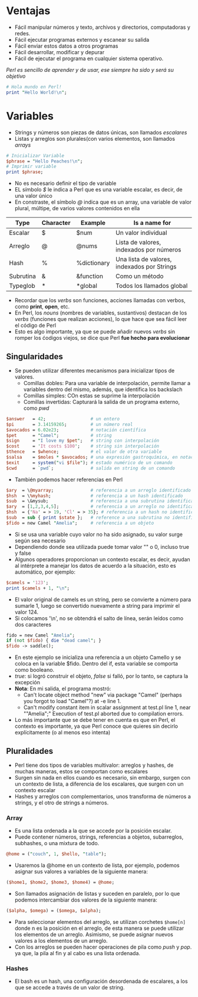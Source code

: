 # Ventajas
- Fácil manipular números y texto, archivos y directorios, computadoras y redes.
- Fácil ejecutar programas externos y escanear su salida
- Fácil enviar estos datos a otros programas
- Fácil desarrollar, modificar y depurar
- Fácil de ejecutar el programa en cualquier sistema operativo.

*Perl es sencillo de aprender y de usar, ese siempre ha sido y será su objetivo*

```perl
# Hola mundo en Perl!
print "Hello World!\n";
```

# Variables
- Strings y números son piezas de datos únicas, son llamados *escalares*
- Listas y arreglos son plurales(con varios elementos, son llamados *arrays*
````perl
# Inicializar Variable
$phrase = "Hello Peaches!\n";
# Imprimir variable
print $phrase;
````
- No es necesario definir el tipo de variable
- EL símbolo *$* le indica a Perl que es una variable escalar, es decir, de una valor único
- En constraste, el símbolo *@* indica que es un array, una variable de valor plural, múltipe, de varios valores contenidos en ella

Type          | Character     | Example       | Is a name for
------------- | ------------- | ------------- | -------------
Escalar       | $             | $num          | Un valor individual
Arreglo       | @             | @nums         | Lista de valores, indexados por números
Hash          | %             | %dictionary   | Una lista de valores, indexados por Strings
Subrutina     | &             | &function     | Como un método
Typeglob      | *             | *global       | Todos los llamados global

- Recordar que los *verbs* son funciones, acciones llamadas con verbos, como **print**, **open**, etc.
- En Perl, los *nouns* (nombres de variables, sustantivos) destacan de los *verbs* (funciones que realizan acciones), lo que hace que sea fácil leer el código de Perl
- Esto es algo importante, ya que se puede añadir nuevos *verbs* sin romper los ćodigos viejos, se dice que Perl **fue hecho para evolucionar**

## Singularidades

- Se pueden utilizar diferentes mecanismos para inicializar tipos de valores.
  - Comillas dobles: Para una variable de interpolación, permite llamar a variables dentro del mismo, además, que identifica los backslach
  - Comillas simples: COn estas se suprime la interpolación
  - Comillas invertidas: Capturará la salida de un programa externo, como *pwd*

````perl
$answer   = 42;                 # un entero
$pi       = 3.14159265;         # un número real
$avocados = 6.02e23;            # notación científica
$pet      = "Camel";            # string
$sign     = "I love my $pet";   # string con interpolación
$cost     = 'It costs $100';    # string sin interpolación
$thence   = $whence;            # el valor de otra variable
$salsa    = $moles * $avocados; # una expresión gastroquímica, en notación científica
$exit     = system("vi $file"); # estado numérico de un comando
$cwd      = `pwd`;              # salida en string de un comando
````
- También podemos hacer referencias en Perl

````perl
$ary  = \@myarray;              # referencia a un arreglo identificado
$hsh  = \%myhash;               # referencia a un hash identificado
$sub  = \&mysub;                # referencia a una subrutina identificada
$ary  = [1,2,3,4,5];            # referencia a un arreglo no identificado
$hsh  = {'Na' = > 19, 'Cl' = > 35}; # referencia a un hash no identificado
$sub  = sub { print $state };   # reference a una subrutina no identificada
$fido = new Camel "Amelia";     # referencia a un objeto
````

- Si se usa una variable cuyo valor no ha sido asignado, su valor surge según sea necesario
- Dependiendo donde sea utilizada puede tomar valor "" o 0, incluso true y false
- Algunos operadores proporcionan un contexto escalar, es decir, ayudan al intérprete a manejar los datos de acuerdo a la situación, esto es automático, por ejemplo:
````perl
$camels = '123';
print $camels + 1, "\n";
````
- El valor original de camels es un string, pero se convierte a número para sumarle 1, luego se convertido nuevamente a string para imprimir el valor 124.
- Si colocamos '\n', no se obtendrá el salto de línea, serán leídos como dos caracteres

````perl
fido = new Camel "Amelia";
if (not $fido) { die "dead camel"; }
$fido -> saddle();
````
- En este ejemplo se inicializa una referencia a un objeto Camello y se coloca en la variable $fido. Dentro del if, esta variable se comporta como booleano.
- *true*: si logró construir el objeto, *false* si falló, por lo tanto, se captura la excepción
- **Nota**: En mi salida, el programa mostró: 
  - Can't locate object method "new" via package "Camel" (perhaps you forgot to load "Camel"?) at -e line 1.
  - Can't modify constant item in scalar assignment at test.pl line 1, near ""Amelia";"
Execution of test.pl aborted due to compilation errors.
- Lo más importante que se debe tener en cuenta es que en Perl, el contexto es importante, ya que Perl conoce que quieres sin decirlo explícitamente (o al menos eso intenta)

## Pluralidades

- Perl tiene dos tipos de variables multivalor: arreglos y hashes, de muchas maneras, estos se comportan como escalares
- Surgen sin nada en ellos cuando es necesario, sin embargo, surgen con un contexto de lista, a diferencia de los escalares, que surgen con un contexto escalar 
- Hashes y arreglos con complementarios, unos transforma de números a strings, y el otro de strings a números.

### Array

- Es una lista ordenada a la que se accede por la posición escalar.
- Puede contener números, strings, referencias a objetos, subarreglos, subhashes, o una mixtura de todo.

````perl
@home = ("couch", 1, $hello, "table");
````

- Usaremos la @home en un contexto de lista, por ejemplo, podemos asignar sus valores a variables de la siguiente manera:

````perl
($home1, $home2, $home3, $home4) = @home;
````

- Son llamados asignación de listas y suceden en paralelo, por lo que podemos intercambiar dos valores de la siguiente manera:

````perl
($alpha, $omega) = ($omega, $alpha);
````

- Para seleccionar elementos del arreglo, se utilizan corchetes `$home[n]` donde n es la posición en el arreglo, de esta manera se puede utilizar los elementos de un arreglo. Asimismo, se puede asignar nuevos valores a los elementos de un arreglo.
- Con los arreglos se pueden hacer operaciones de pila como *push* y *pop*. ya que, la pila al fin y al cabo es una lista ordenada.

### Hashes

- El bash es un hash, una configuración desordenada de escalares, a los que se accede a través de un valor de string.
